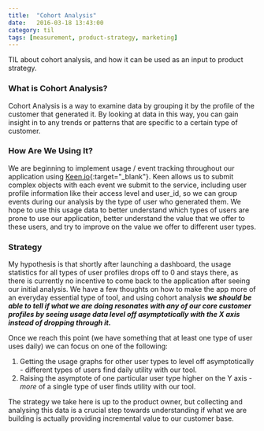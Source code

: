 ```yaml
---
title:  "Cohort Analysis"
date:   2016-03-18 13:43:00
category: til
tags: [measurement, product-strategy, marketing]
---
```


TIL about cohort analysis, and how it can be used as an input to product strategy.

### What is Cohort Analysis?

Cohort Analysis is a way to examine data by grouping it by the profile of the customer that generated it. By looking at data in this way, you can gain insight in to any trends or patterns that are specific to a certain type of customer.

### How Are We Using It?

We are beginning to implement usage / event tracking throughout our application using [Keen.io][keen]{:target="_blank"}. Keen allows us to submit complex objects with each event we submit to the service, including user profile information like their access level and user_id, so we can group events during our analysis by the type of user who generated them. We hope to use this usage data to better understand which types of users are prone to use our application, better understand the value that we offer to these users, and try to improve on the value we offer to different user types.

### Strategy

My hypothesis is that shortly after launching a dashboard, the usage statistics for all types of user profiles drops off to 0 and stays there, as there is currently no incentive to come back to the application after seeing our initial analysis. We have a few thoughts on how to make the app more of an everyday essential type of tool, and using cohort analysis ***we should be able to tell if what we are doing resonates with any of our core customer profiles by seeing usage data level off asymptotically with the X axis instead of dropping through it.***

Once we reach this point (we have something that at least one type of user uses daily) we can focus on one of the following:

  1. Getting the usage graphs for other user types to level off asymptotically - different types of users find daily utility with our tool.
  2. Raising the asymptote of one particular user type higher on the Y axis - *more* of a single type of user finds utility with our tool.

The strategy we take here is up to the product owner, but collecting and analysing this data is a crucial step towards understanding if what we are building is actually providing incremental value to our customer base.

[keen]: https://keen.io

